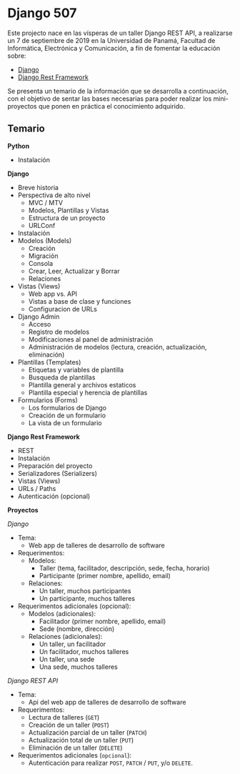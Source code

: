 # Django 507

Este projecto nace en las vísperas de un taller Django REST API, a realizarse un 7 de septiembre de 2019 en la Universidad de Panamá, Facultad de Informática, Electrónica y Comunicación, a fin de fomentar la educación sobre:

* [Django](https://www.djangoproject.com/)
* [Django Rest Framework](https://www.django-rest-framework.org/)

Se presenta un temario de la información que se desarrolla a continuación, con el objetivo de sentar las bases necesarias para poder realizar los mini-proyectos que ponen en práctica el conocimiento adquirido.

## Temario

**Python**

* Instalación

**Django**

* Breve historia
* Perspectiva de alto nivel
  - MVC / MTV
  - Modelos, Plantillas y Vistas
  - Estructura de un proyecto
  - URLConf
* Instalación
* Modelos (Models)
  - Creación
  - Migración
  - Consola
  - Crear, Leer, Actualizar y Borrar
  - Relaciones
* Vistas (Views)
  - Web app vs. API
  - Vistas a base de clase y funciones
  - Configuracion de URLs
* Django Admin
  - Acceso
  - Registro de modelos
  - Modificaciones al panel de administración
  - Administración de modelos (lectura, creación, actualización, eliminación)
* Plantillas (Templates)
  - Etiquetas y variables de plantilla
  - Busqueda de plantillas
  - Plantilla general y archivos estaticos
  - Plantilla especial y herencia de plantillas
* Formularios (Forms)
  - Los formularios de Django
  - Creación de un formulario
  - La vista de un formulario

**Django Rest Framework**

* REST
* Instalación
* Preparación del proyecto
* Serializadores (Serializers)
* Vistas (Views)
* URLs / Paths
* Autenticación (opcional)

**Proyectos**

*Django*

* Tema: 
  - Web app de talleres de desarrollo de software
* Requerimentos: 
  - Modelos: 
    - Taller (tema, facilitador, descripción, sede, fecha, horario)
    - Participante (primer nombre, apellido, email)
  - Relaciones:
    - Un taller, muchos participantes
    - Un participante, muchos talleres
* Requerimentos adicionales (opcional):
  - Modelos (adicionales):
    - Facilitador (primer nombre, apellido, email)
    - Sede (nombre, dirección)
  - Relaciones (adicionales):
    - Un taller, un facilitador
    - Un facilitador, muchos talleres
    - Un taller, una sede
    - Una sede, muchos talleres

*Django REST API*

* Tema:
  - Api del web app de talleres de desarrollo de software
* Requerimentos:
  - Lectura de talleres (`GET`)
  - Creación de un taller (`POST`)
  - Actualización parcial de un taller (`PATCH`)
  - Actualización total de un taller (`PUT`)
  - Eliminación de un taller (`DELETE`)
* Requerimentos adicionales (`opcional`):
  - Autenticación para realizar `POST`, `PATCH` / `PUT`, y/o `DELETE`.